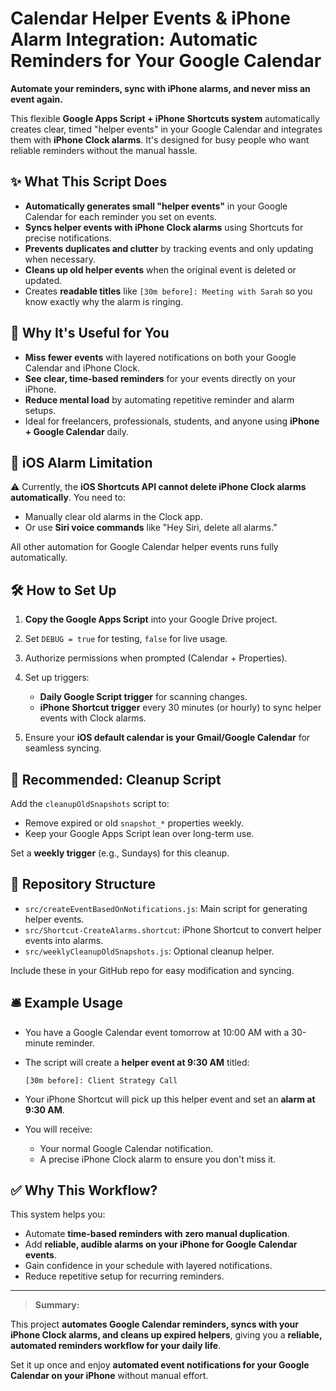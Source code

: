 # Calendar Helper Events & iPhone Alarm Integration: Automatic Reminders for Your Google Calendar

**Automate your reminders, sync with iPhone alarms, and never miss an event again.**

This flexible **Google Apps Script + iPhone Shortcuts system** automatically creates clear, timed "helper events" in your Google Calendar and integrates them with **iPhone Clock alarms**. It's designed for busy people who want reliable reminders without the manual hassle.

## ✨ What This Script Does

* **Automatically generates small "helper events"** in your Google Calendar for each reminder you set on events.
* **Syncs helper events with iPhone Clock alarms** using Shortcuts for precise notifications.
* **Prevents duplicates and clutter** by tracking events and only updating when necessary.
* **Cleans up old helper events** when the original event is deleted or updated.
* Creates **readable titles** like `[30m before]: Meeting with Sarah` so you know exactly why the alarm is ringing.

## 📱 Why It's Useful for You

* **Miss fewer events** with layered notifications on both your Google Calendar and iPhone Clock.
* **See clear, time-based reminders** for your events directly on your iPhone.
* **Reduce mental load** by automating repetitive reminder and alarm setups.
* Ideal for freelancers, professionals, students, and anyone using **iPhone + Google Calendar** daily.

## 🚧 iOS Alarm Limitation

⚠️ Currently, the **iOS Shortcuts API cannot delete iPhone Clock alarms automatically**. You need to:

* Manually clear old alarms in the Clock app.
* Or use **Siri voice commands** like "Hey Siri, delete all alarms."

All other automation for Google Calendar helper events runs fully automatically.

## 🛠️ How to Set Up

1. **Copy the Google Apps Script** into your Google Drive project.
2. Set `DEBUG = true` for testing, `false` for live usage.
3. Authorize permissions when prompted (Calendar + Properties).
4. Set up triggers:

   * **Daily Google Script trigger** for scanning changes.
   * **iPhone Shortcut trigger** every 30 minutes (or hourly) to sync helper events with Clock alarms.
5. Ensure your **iOS default calendar is your Gmail/Google Calendar** for seamless syncing.

## 🧹 Recommended: Cleanup Script

Add the `cleanupOldSnapshots` script to:

* Remove expired or old `snapshot_*` properties weekly.
* Keep your Google Apps Script lean over long-term use.

Set a **weekly trigger** (e.g., Sundays) for this cleanup.

## 📂 Repository Structure

* `src/createEventBasedOnNotifications.js`: Main script for generating helper events.
* `src/Shortcut-CreateAlarms.shortcut`: iPhone Shortcut to convert helper events into alarms.
* `src/weeklyCleanupOldSnapshots.js`: Optional cleanup helper.

Include these in your GitHub repo for easy modification and syncing.

## 🛎️ Example Usage

* You have a Google Calendar event tomorrow at 10:00 AM with a 30-minute reminder.
* The script will create a **helper event at 9:30 AM** titled:

  ```
  [30m before]: Client Strategy Call
  ```
* Your iPhone Shortcut will pick up this helper event and set an **alarm at 9:30 AM**.
* You will receive:

  * Your normal Google Calendar notification.
  * A precise iPhone Clock alarm to ensure you don't miss it.

## ✅ Why This Workflow?

This system helps you:

* Automate **time-based reminders with zero manual duplication**.
* Add **reliable, audible alarms on your iPhone for Google Calendar events**.
* Gain confidence in your schedule with layered notifications.
* Reduce repetitive setup for recurring reminders.

---

> **Summary:**

This project **automates Google Calendar reminders, syncs with your iPhone Clock alarms, and cleans up expired helpers**, giving you a **reliable, automated reminders workflow for your daily life**.

Set it up once and enjoy **automated event notifications for your Google Calendar on your iPhone** without manual effort.
